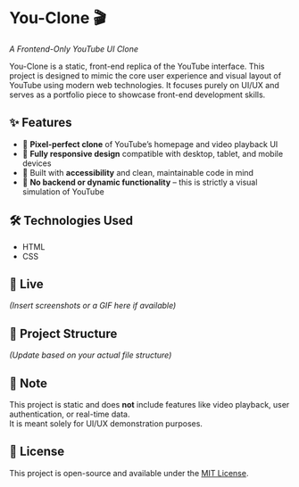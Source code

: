 # You-Clone 🎬  
*A Frontend-Only YouTube UI Clone*

You-Clone is a static, front-end replica of the YouTube interface. This project is designed to mimic the core user experience and visual layout of YouTube using modern web technologies. It focuses purely on UI/UX and serves as a portfolio piece to showcase front-end development skills.

## ✨ Features

- 🎯 **Pixel-perfect clone** of YouTube’s homepage and video playback UI  
- 📱 **Fully responsive design** compatible with desktop, tablet, and mobile devices  
- 🔧 Built with **accessibility** and clean, maintainable code in mind  
- 🚫 **No backend or dynamic functionality** – this is strictly a visual simulation of YouTube

## 🛠️ Technologies Used

- HTML  
- CSS  

## 📸 Live

*(Insert screenshots or a GIF here if available)*

## 📁 Project Structure


*(Update based on your actual file structure)*

## 📌 Note

This project is static and does **not** include features like video playback, user authentication, or real-time data.  
It is meant solely for UI/UX demonstration purposes.

## 📜 License

This project is open-source and available under the [MIT License](LICENSE).
